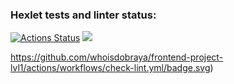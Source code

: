 ### Hexlet tests and linter status:

[![Actions Status](https://github.com/whoisdobraya/frontend-project-lvl1/workflows/hexlet-check/badge.svg)](https://github.com/whoisdobraya/frontend-project-lvl1/actions)
<a href="https://codeclimate.com/github/whoisdobraya/frontend-project-lvl1/maintainability"><img src="https://api.codeclimate.com/v1/badges/05e6980b2e5f8adad2b5/maintainability" /></a>

<a>https://github.com/whoisdobraya/frontend-project-lvl1/actions/workflows/check-lint.yml/badge.svg)<a>
